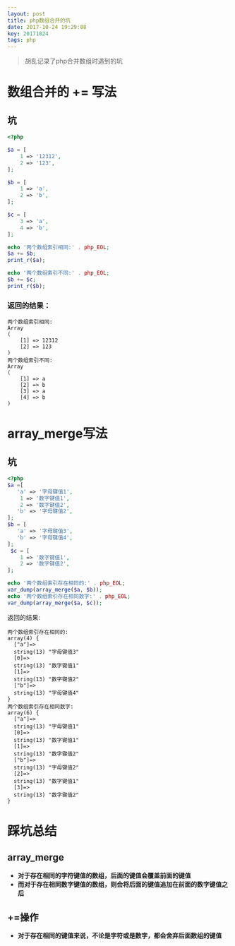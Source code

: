 ```yaml
---
layout: post
title: php数组合并的坑
date: 2017-10-24 19:29:08
key: 20171024
tags: php
---
```

> 胡乱记录了php合并数组时遇到的坑

# 数组合并的 += 写法

## 坑

```php
<?php

$a = [
    1 => '12312',
    2 => '123',
];

$b = [
    1 => 'a',
    2 => 'b',
];

$c = [
    3 => 'a',
    4 => 'b',
];

echo '两个数组索引相同:' . php_EOL;
$a += $b;
print_r($a);

echo '两个数组索引不同:' . php_EOL;
$b += $c;
print_r($b);
```

### 返回的结果：
```shell
两个数组索引相同:
Array
(
    [1] => 12312
    [2] => 123
)
两个数组索引不同:
Array
(
    [1] => a
    [2] => b
    [3] => a
    [4] => b
)
```

# array_merge写法
## 坑

```php
<?php
$a =[
   'a' => '字母键值1',
    1 => '数字键值1',
    2 => '数字键值2',
   'b' => '字母键值2',
];
$b = [
   'a' => '字母键值3',
   'b' => '字母键值4',
];
 $c = [
    1 => '数字键值1',
    2 => '数字键值2',
];

echo '两个数组索引存在相同的:' . php_EOL;
var_dump(array_merge($a, $b));
echo '两个数组索引存在相同数字:' . php_EOL;
var_dump(array_merge($a, $c));
```

返回的结果:
```shell
两个数组索引存在相同的:
array(4) {
  ["a"]=>
  string(13) "字母键值3"
  [0]=>
  string(13) "数字键值1"
  [1]=>
  string(13) "数字键值2"
  ["b"]=>
  string(13) "字母键值4"
}
两个数组索引存在相同数字:
array(6) {
  ["a"]=>
  string(13) "字母键值1"
  [0]=>
  string(13) "数字键值1"
  [1]=>
  string(13) "数字键值2"
  ["b"]=>
  string(13) "字母键值2"
  [2]=>
  string(13) "数字键值1"
  [3]=>
  string(13) "数字键值2"
}
```

# 踩坑总结
## array_merge
* **对于存在相同的字符键值的数组，后面的键值会覆盖前面的键值**
* **而对于存在相同数字键值的数组，则会将后面的键值追加在前面的数字键值之后**

## +=操作
* **对于存在相同的键值来说，不论是字符或是数字，都会舍弃后面数组的键值**
